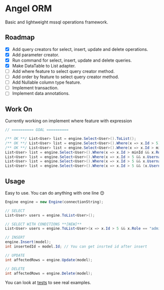 # Angel ORM

Basic and lightweight mssql operations framework.

## Roadmap

- [x] Add query creators for select, insert, update and delete operations.
- [x] Add parameter creator.
- [x] Run command for select, insert, update and delete queries.
- [x] Make DataTable to List<T> adapter.
- [ ] Add where feature to select query creator method.
- [ ] Add order by feature to select query creator method.
- [ ] Add Nullable<T> column type feature.
- [ ] Implement transaction.
- [ ] Implement data annotations.

## Work On

Currently working on implement where feature with expression

```csharp
// ========== GOAL ==========

/** OK **/ List<User> list = engine.Select<User>().ToList();
/** OK **/ List<User> list = engine.Select<User>().Where(x => x.Id > 5).ToList();
/** OK **/ List<User> list = engine.Select<User>().Where(x => x.Id > minId && x.Role == "admin").ToList();
List<User> list = engine.Select<User>().Where(x => x.Id > minId && x.Role == "admin").OrderBy(x => x.Id).OrderByDescendents(x => x.Name).ToList();
List<User> list = engine.Select<User>().Where(x => x.Id > 5 && x.Username.Contains("qweqwe")).ToList();
List<User> list = engine.Select<User>().Where(x => x.Id > 5 && x.Username.Contains("qweqwe")).ToList();
List<User> list = engine.Select<User>().Where(x => x.Id > 5 && (x.Username.StartsWith("A") || x.Username.EndsWith("B"))).ToList();
```

## Usage

Easy to use. You can do anything with one line :blush:

```csharp
Engine engine = new Engine(connectionString);

// SELECT
List<User> users = engine.ToList<User>();

// SELECT WITH CONDITIONS **[NEW]**
List<User> users = engine.ToList<User>(x => x.Id > 5 && x.Role == "admin" && x.CreatedDate < dateTime && x.Active == true);

// INSERT
engine.Insert(model);
int insertedId = model.Id; // You can get insrted id after insert

// UPDATE
int affectedRows = engine.Update(model);

// DELETE
int affectedRows = engine.Delete(model);
```

You can look at [tests](test/EngineTests.cs) to see real examples.
